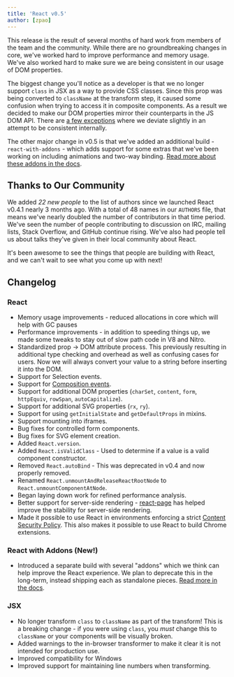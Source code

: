 ```yaml
---
title: 'React v0.5'
author: [zpao]
---
```


This release is the result of several months of hard work from members of the team and the community. While there are no groundbreaking changes in core, we've worked hard to improve performance and memory usage. We've also worked hard to make sure we are being consistent in our usage of DOM properties.

The biggest change you'll notice as a developer is that we no longer support `class` in JSX as a way to provide CSS classes. Since this prop was being converted to `className` at the transform step, it caused some confusion when trying to access it in composite components. As a result we decided to make our DOM properties mirror their counterparts in the JS DOM API. There are [a few exceptions](https://github.com/facebook/react/blob/master/src/dom/DefaultDOMPropertyConfig.js#L156) where we deviate slightly in an attempt to be consistent internally.

The other major change in v0.5 is that we've added an additional build - `react-with-addons` - which adds support for some extras that we've been working on including animations and two-way binding. [Read more about these addons in the docs](/docs/addons.html).

## Thanks to Our Community

We added _22 new people_ to the list of authors since we launched React v0.4.1 nearly 3 months ago. With a total of 48 names in our `AUTHORS` file, that means we've nearly doubled the number of contributors in that time period. We've seen the number of people contributing to discussion on IRC, mailing lists, Stack Overflow, and GitHub continue rising. We've also had people tell us about talks they've given in their local community about React.

It's been awesome to see the things that people are building with React, and we can't wait to see what you come up with next!

## Changelog

### React

- Memory usage improvements - reduced allocations in core which will help with GC pauses
- Performance improvements - in addition to speeding things up, we made some tweaks to stay out of slow path code in V8 and Nitro.
- Standardized prop -> DOM attribute process. This previously resulting in additional type checking and overhead as well as confusing cases for users. Now we will always convert your value to a string before inserting it into the DOM.
- Support for Selection events.
- Support for [Composition events](https://developer.mozilla.org/en-US/docs/Web/API/CompositionEvent).
- Support for additional DOM properties (`charSet`, `content`, `form`, `httpEquiv`, `rowSpan`, `autoCapitalize`).
- Support for additional SVG properties (`rx`, `ry`).
- Support for using `getInitialState` and `getDefaultProps` in mixins.
- Support mounting into iframes.
- Bug fixes for controlled form components.
- Bug fixes for SVG element creation.
- Added `React.version`.
- Added `React.isValidClass` - Used to determine if a value is a valid component constructor.
- Removed `React.autoBind` - This was deprecated in v0.4 and now properly removed.
- Renamed `React.unmountAndReleaseReactRootNode` to `React.unmountComponentAtNode`.
- Began laying down work for refined performance analysis.
- Better support for server-side rendering - [react-page](https://github.com/facebook/react-page) has helped improve the stability for server-side rendering.
- Made it possible to use React in environments enforcing a strict [Content Security Policy](https://developer.mozilla.org/en-US/docs/Security/CSP/Introducing_Content_Security_Policy). This also makes it possible to use React to build Chrome extensions.

### React with Addons (New!)

- Introduced a separate build with several "addons" which we think can help improve the React experience. We plan to deprecate this in the long-term, instead shipping each as standalone pieces. [Read more in the docs](/docs/addons.html).

### JSX

- No longer transform `class` to `className` as part of the transform! This is a breaking change - if you were using `class`, you _must_ change this to `className` or your components will be visually broken.
- Added warnings to the in-browser transformer to make it clear it is not intended for production use.
- Improved compatibility for Windows
- Improved support for maintaining line numbers when transforming.
